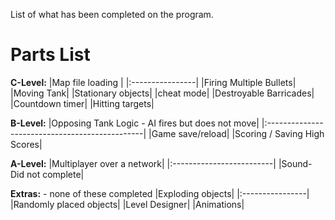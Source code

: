 List of what has been completed on the program.

# Parts List #
**C-Level:**
|Map file loading |
|:----------------|
|Firing Multiple Bullets|
|Moving Tank|
|Stationary objects|
|cheat mode|
|Destroyable Barricades|
|Countdown timer|
|Hitting targets|

**B-Level:**
|Opposing Tank Logic - AI fires but does not move|
|:-----------------------------------------------|
|Game save/reload|
|Scoring / Saving High Scores|

**A-Level:**
|Multiplayer over a network|
|:-------------------------|
|Sound- Did not complete|

**Extras:** - none of these completed
|Exploding objects|
|:----------------|
|Randomly placed objects|
|Level Designer|
|Animations|
